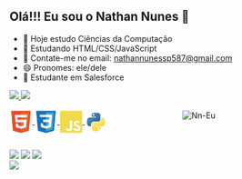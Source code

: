 ##  Olá!!! Eu sou o Nathan Nunes 👋

- 📖 Hoje estudo Ciências da Computação
- 🚀 Estudando HTML/CSS/JavaScript
- 🌟 Contate-me no email: nathannunessp587@gmail.com
- 😄 Pronomes: ele/dele
- 📖 Estudante em Salesforce

 <div>
   <a href="https://github.com/Nnunes55">
     <img heigth="180em" src="https://github-redme-stats.vercel.app/api?username=Nnunes55&show_icons=true&theme=dracula&include_all_comits=true&count_private=true"/>
     <img heigth="180em" src="https://github-redme-stats.vercel.app/api/top-langs/?username=Nnunes55&layout=compact&langs_count=16&theme=dracula"/>
 </div>
 <div style="display: inline_block"><br>
   <img align="center" alt="Nn-HTML" heigth="30" width="40" src="https://raw.githubusercontent.com/devicons/devicon/master/icons/html5/html5-original.svg">
   <img align="center" alt="Nn-CSS" heigth="30" width="40" src="https://raw.githubusercontent.com/devicons/devicon/master/icons/css3/css3-original.svg">
   <img align="center" alt="Nn-Js" heigth="30" width="40" src="https://raw.githubusercontent.com/devicons/devicon/master/icons/javascript/javascript-plain.svg">
   <img align="center" alt="Nn-Python" heigth="30" width="40" src="https://raw.githubusercontent.com/devicons/devicon/master/icons/python/python-original.svg">
   <img align="right" alt="Nn-Eu" heith="200" width="200" src="https://cdn.discordapp.com/attachments/1098074718424281121/1192244407097892864/download20240103201200.png?ex=65a85f21&is=6595ea21&hm=545cb22e481ab2b1e8a0965120d454c5fbe31a44b8117094415f212ca360b69a&"
 </div>

 ##

 <div>
   <a href="https://www.instagram.com/nnunes_skt/" target="_blank"><img src="https://img.shields.io/badge/-Instagram-%23E4405F?style=for-the-badge&logo=instagram&logoColor=white" target="_blank"></a>
   <a href = "mailto:nathannunessp587@gmail.com"><img src="https://img.shields.io/badge/-Gmail-%23333?style=for-the-badge&logo=gmail&logoColor=white" target="_blank"></a>
   <a href="https://www.linkedin.com/in/nathan-nunes-17ba35216/" target="_blank"><img src="https://img.shields.io/badge/-LinkedIn-%230077B5?style=for-the-badge&logo=linkedin&logoColor=white" target="_blank"></a>
 </div>

   </a>
  <a href="https://wakatime.com/Nnunes">
  <img src="https://github-readme-stats.vercel.app/api/wakatime?username=Nnunes&theme=tokyonight"/>
</a>
</p>

